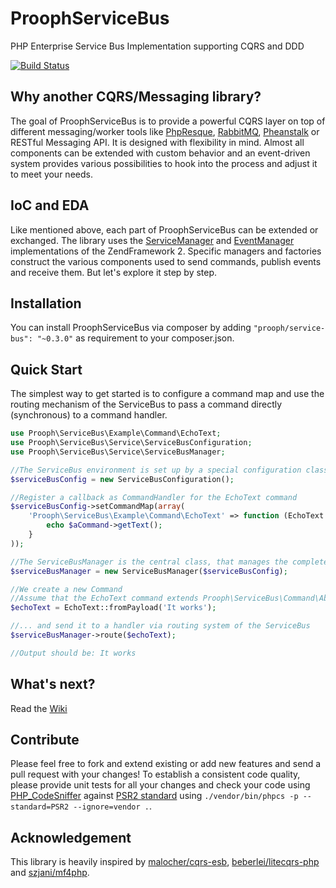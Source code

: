 ProophServiceBus
===============

PHP Enterprise Service Bus Implementation supporting CQRS and DDD

[![Build Status](https://travis-ci.org/prooph/service-bus.png?branch=master)](https://travis-ci.org/prooph/service-bus)


Why another CQRS/Messaging library?
-----------------------------------

The goal of ProophServiceBus is to provide a powerful CQRS layer on top of different messaging/worker tools like [PhpResque](https://github.com/chrisboulton/php-resque), [RabbitMQ](https://www.rabbitmq.com/), [Pheanstalk](https://github.com/pda/pheanstalk) or RESTful Messaging API.
It is designed with flexibility in mind. Almost all components can be extended with custom behavior and an event-driven system provides various possibilities to hook into the process and adjust it to meet your needs.

IoC and EDA
-----------

Like mentioned above, each part of ProophServiceBus can be extended or exchanged. The library uses the [ServiceManager](http://framework.zend.com/manual/2.0/en/modules/zend.service-manager.quick-start.html) and [EventManager](http://framework.zend.com/manual/2.0/en/modules/zend.event-manager.event-manager.html) implementations
of the ZendFramework 2. Specific managers and factories construct the various components used to send commands, publish events and receive them.
But let's explore it step by step.

Installation
------------

You can install ProophServiceBus via composer by adding `"prooph/service-bus": "~0.3.0"` as requirement to your composer.json.

Quick Start
-----------

The simplest way to get started is to configure a command map
and use the routing mechanism of the ServiceBus to pass a command directly (synchronous) to a command handler.

```php
use Prooph\ServiceBus\Example\Command\EchoText;
use Prooph\ServiceBus\Service\ServiceBusConfiguration;
use Prooph\ServiceBus\Service\ServiceBusManager;

//The ServiceBus environment is set up by a special configuration class
$serviceBusConfig = new ServiceBusConfiguration();

//Register a callback as CommandHandler for the EchoText command
$serviceBusConfig->setCommandMap(array(
    'Prooph\ServiceBus\Example\Command\EchoText' => function (EchoText $aCommand) {
        echo $aCommand->getText();
    }
));

//The ServiceBusManager is the central class, that manages the complete service bus environment
$serviceBusManager = new ServiceBusManager($serviceBusConfig);

//We create a new Command
//Assume that the EchoText command extends Prooph\ServiceBus\Command\AbstractCommand
$echoText = EchoText::fromPayload('It works');

//... and send it to a handler via routing system of the ServiceBus
$serviceBusManager->route($echoText);

//Output should be: It works
```

What's next?
------------

Read the [Wiki](https://github.com/prooph/php-service-bus/wiki)

Contribute
----------

Please feel free to fork and extend existing or add new features and send a pull request with your changes!
To establish a consistent code quality, please provide unit tests for all your changes and check your code using [PHP_CodeSniffer](https://github.com/squizlabs/PHP_CodeSniffer) against [PSR2 standard](https://github.com/php-fig/fig-standards/blob/master/accepted/PSR-2-coding-style-guide.md) using `./vendor/bin/phpcs -p --standard=PSR2 --ignore=vendor .`.

Acknowledgement
---------------

This library is heavily inspired by [malocher/cqrs-esb](https://github.com/malocher/cqrs-esb), [beberlei/litecqrs-php](https://github.com/beberlei/litecqrs-php) and [szjani/mf4php](https://github.com/szjani/mf4php).

